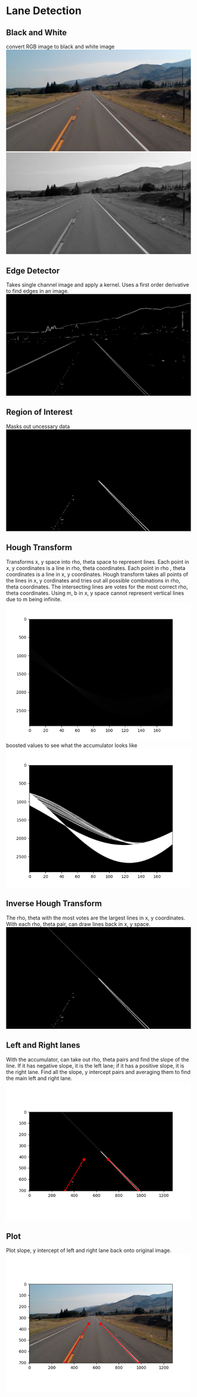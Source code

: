 # Lane Detection

## Black and White
convert RGB image to black and white image\
![alt text](pics/test_image.jpg)\
![alt text](pics/blackwhite.jpg)

## Edge Detector
Takes single channel image and apply a kernel.
Uses a first order derivative to find edges in an image.\
![alt text](pics/sobel.jpg)

## Region of Interest
Masks out uncessary data\
![alt text](pics/mask.jpg)

## Hough Transform
Transforms x, y space into rho, theta space to represent lines. Each point in x, y coordinates is a line in rho, theta coordinates. Each point in rho , theta coordinates is a line in x, y coordinates. Hough transform takes all points of the lines in x, y cordinates and tries out all possible combinations in rho, theta coordinates. The intersecting lines are votes for the most correct rho, theta coordinates. Using m, b in x, y space cannot represent vertical lines due to m being infinite.\
![alt text](pics/accumulator_raw.png)\
boosted values to see what the accumulator looks like\
![alt text](pics/accumulator.png)

## Inverse Hough Transform
The rho, theta with the most votes are the largest lines in x, y coordinates. With each rho, theta pair, can draw lines back in x, y space.\
![alt text](pics/inverse.jpg)

## Left and Right lanes
With the accumulator, can take out rho, theta pairs and find the slope of the line. If it has negative slope, it is the left lane; if it has a positive slope, it is the right lane. Find all the slope, y intercept pairs and averaging them to find the main left and right lane.\
![alt text](pics/draw_lines.png)

## Plot
Plot slope, y intercept of left and right lane back onto original image.\
![alt text](pics/final.png)

